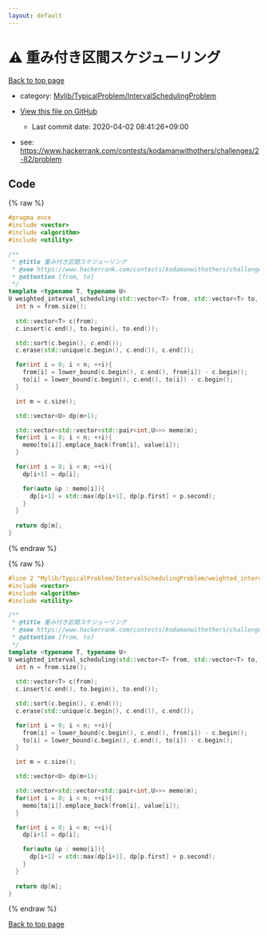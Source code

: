 ```yaml
---
layout: default
---
```


<!-- mathjax config similar to math.stackexchange -->
<script type="text/javascript" async
  src="https://cdnjs.cloudflare.com/ajax/libs/mathjax/2.7.5/MathJax.js?config=TeX-MML-AM_CHTML">
</script>
<script type="text/x-mathjax-config">
  MathJax.Hub.Config({
    TeX: { equationNumbers: { autoNumber: "AMS" }},
    tex2jax: {
      inlineMath: [ ['$','$'] ],
      processEscapes: true
    },
    "HTML-CSS": { matchFontHeight: false },
    displayAlign: "left",
    displayIndent: "2em"
  });
</script>

<script type="text/javascript" src="https://cdnjs.cloudflare.com/ajax/libs/jquery/3.4.1/jquery.min.js"></script>
<script src="https://cdn.jsdelivr.net/npm/jquery-balloon-js@1.1.2/jquery.balloon.min.js" integrity="sha256-ZEYs9VrgAeNuPvs15E39OsyOJaIkXEEt10fzxJ20+2I=" crossorigin="anonymous"></script>
<script type="text/javascript" src="../../../../assets/js/copy-button.js"></script>
<link rel="stylesheet" href="../../../../assets/css/copy-button.css" />


# :warning: 重み付き区間スケジューリング

<a href="../../../../index.html">Back to top page</a>

* category: <a href="../../../../index.html#a1062884f064c2b3be412505b6627108">Mylib/TypicalProblem/IntervalSchedulingProblem</a>
* <a href="{{ site.github.repository_url }}/blob/master/Mylib/TypicalProblem/IntervalSchedulingProblem/weighted_interval_scheduling.cpp">View this file on GitHub</a>
    - Last commit date: 2020-04-02 08:41:26+09:00


* see: <a href="https://www.hackerrank.com/contests/kodamanwithothers/challenges/2-82/problem">https://www.hackerrank.com/contests/kodamanwithothers/challenges/2-82/problem</a>


## Code

<a id="unbundled"></a>
{% raw %}
```cpp
#pragma once
#include <vector>
#include <algorithm>
#include <utility>

/**
 * @title 重み付き区間スケジューリング
 * @see https://www.hackerrank.com/contests/kodamanwithothers/challenges/2-82/problem
 * @attention [from, to]
 */
template <typename T, typename U>
U weighted_interval_scheduling(std::vector<T> from, std::vector<T> to, std::vector<U> value){
  int n = from.size();
  
  std::vector<T> c(from);
  c.insert(c.end(), to.begin(), to.end());

  std::sort(c.begin(), c.end());
  c.erase(std::unique(c.begin(), c.end()), c.end());

  for(int i = 0; i < n; ++i){
    from[i] = lower_bound(c.begin(), c.end(), from[i]) - c.begin();
    to[i] = lower_bound(c.begin(), c.end(), to[i]) - c.begin();
  }

  int m = c.size();

  std::vector<U> dp(m+1);

  std::vector<std::vector<std::pair<int,U>>> memo(m);
  for(int i = 0; i < n; ++i){
    memo[to[i]].emplace_back(from[i], value[i]);
  }

  for(int i = 0; i < m; ++i){
    dp[i+1] = dp[i];

    for(auto &p : memo[i]){
      dp[i+1] = std::max(dp[i+1], dp[p.first] + p.second);
    }
  }
  
  return dp[m];
}

```
{% endraw %}

<a id="bundled"></a>
{% raw %}
```cpp
#line 2 "Mylib/TypicalProblem/IntervalSchedulingProblem/weighted_interval_scheduling.cpp"
#include <vector>
#include <algorithm>
#include <utility>

/**
 * @title 重み付き区間スケジューリング
 * @see https://www.hackerrank.com/contests/kodamanwithothers/challenges/2-82/problem
 * @attention [from, to]
 */
template <typename T, typename U>
U weighted_interval_scheduling(std::vector<T> from, std::vector<T> to, std::vector<U> value){
  int n = from.size();
  
  std::vector<T> c(from);
  c.insert(c.end(), to.begin(), to.end());

  std::sort(c.begin(), c.end());
  c.erase(std::unique(c.begin(), c.end()), c.end());

  for(int i = 0; i < n; ++i){
    from[i] = lower_bound(c.begin(), c.end(), from[i]) - c.begin();
    to[i] = lower_bound(c.begin(), c.end(), to[i]) - c.begin();
  }

  int m = c.size();

  std::vector<U> dp(m+1);

  std::vector<std::vector<std::pair<int,U>>> memo(m);
  for(int i = 0; i < n; ++i){
    memo[to[i]].emplace_back(from[i], value[i]);
  }

  for(int i = 0; i < m; ++i){
    dp[i+1] = dp[i];

    for(auto &p : memo[i]){
      dp[i+1] = std::max(dp[i+1], dp[p.first] + p.second);
    }
  }
  
  return dp[m];
}

```
{% endraw %}

<a href="../../../../index.html">Back to top page</a>

